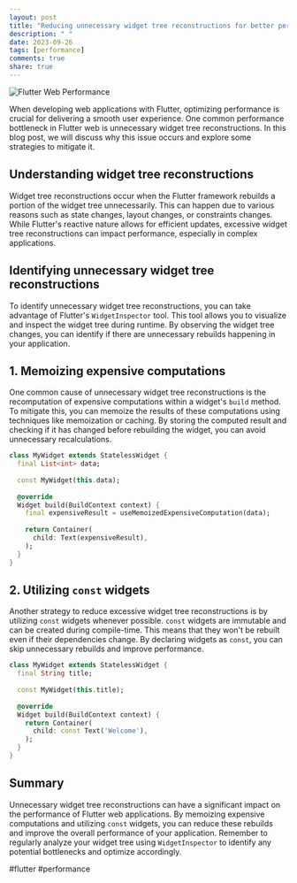 ```yaml
---
layout: post
title: "Reducing unnecessary widget tree reconstructions for better performance in Flutter web"
description: " "
date: 2023-09-26
tags: [performance]
comments: true
share: true
---
```


![Flutter Web Performance](https://example.com/flutter-web-performance.jpg)

When developing web applications with Flutter, optimizing performance is crucial for delivering a smooth user experience. One common performance bottleneck in Flutter web is unnecessary widget tree reconstructions. In this blog post, we will discuss why this issue occurs and explore some strategies to mitigate it.

## Understanding widget tree reconstructions

Widget tree reconstructions occur when the Flutter framework rebuilds a portion of the widget tree unnecessarily. This can happen due to various reasons such as state changes, layout changes, or constraints changes. While Flutter's reactive nature allows for efficient updates, excessive widget tree reconstructions can impact performance, especially in complex applications.

## Identifying unnecessary widget tree reconstructions

To identify unnecessary widget tree reconstructions, you can take advantage of Flutter's `WidgetInspector` tool. This tool allows you to visualize and inspect the widget tree during runtime. By observing the widget tree changes, you can identify if there are unnecessary rebuilds happening in your application.

## 1. Memoizing expensive computations

One common cause of unnecessary widget tree reconstructions is the recomputation of expensive computations within a widget's `build` method. To mitigate this, you can memoize the results of these computations using techniques like memoization or caching. By storing the computed result and checking if it has changed before rebuilding the widget, you can avoid unnecessary recalculations.

```dart
class MyWidget extends StatelessWidget {
  final List<int> data;
  
  const MyWidget(this.data);
  
  @override
  Widget build(BuildContext context) {
    final expensiveResult = useMemoizedExpensiveComputation(data);
    
    return Container(
      child: Text(expensiveResult),
    );
  }
}
```

## 2. Utilizing `const` widgets

Another strategy to reduce excessive widget tree reconstructions is by utilizing `const` widgets whenever possible. `const` widgets are immutable and can be created during compile-time. This means that they won't be rebuilt even if their dependencies change. By declaring widgets as `const`, you can skip unnecessary rebuilds and improve performance.

```dart
class MyWidget extends StatelessWidget {
  final String title;
  
  const MyWidget(this.title);
  
  @override
  Widget build(BuildContext context) {
    return Container(
      child: const Text('Welcome'),
    );
  }
}
```

## Summary

Unnecessary widget tree reconstructions can have a significant impact on the performance of Flutter web applications. By memoizing expensive computations and utilizing `const` widgets, you can reduce these rebuilds and improve the overall performance of your application. Remember to regularly analyze your widget tree using `WidgetInspector` to identify any potential bottlenecks and optimize accordingly.

#flutter #performance